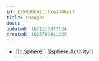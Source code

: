 ```yaml
---
id: Iz5R0UkWltitxqJN4hyi7
title: thought
desc: ''
updated: 1671115877124
created: 1635783411362
---
```




- [[c.Sphere]] [[sphere.Activity]]
